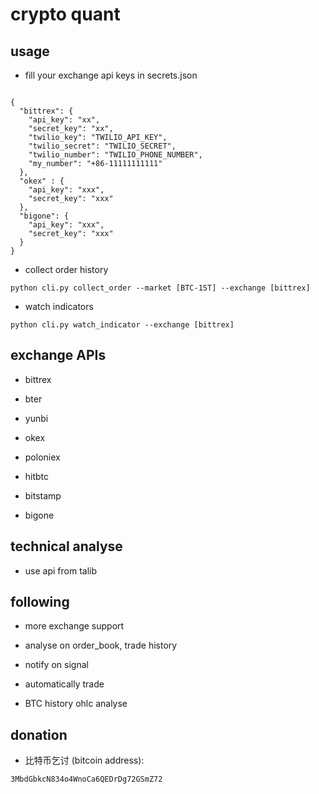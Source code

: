 # crypto quant

## usage

- fill your exchange api keys in secrets.json

```

{
  "bittrex": {
    "api_key": "xx",
    "secret_key": "xx",
    "twilio_key": "TWILIO_API_KEY",
    "twilio_secret": "TWILIO_SECRET",
    "twilio_number": "TWILIO_PHONE_NUMBER",
    "my_number": "+86-11111111111"
  },
  "okex" : {
    "api_key": "xxx",
    "secret_key": "xxx"
  },
  "bigone": {
    "api_key": "xxx",
    "secret_key": "xxx"
  }
}

```

- collect order history

 `python cli.py collect_order --market [BTC-1ST] --exchange [bittrex]`

- watch indicators

 `python cli.py watch_indicator --exchange [bittrex]`

## exchange APIs

- bittrex

- bter

- yunbi

- okex

- poloniex

- hitbtc

- bitstamp

- bigone


## technical analyse

- use api from talib


## following

- more exchange support

- analyse on order_book, trade history

- notify on signal

- automatically trade

- BTC history ohlc analyse

## donation

- 比特币乞讨  (bitcoin address):
 
 `3MbdGbkcN834o4WnoCa6QEDrDg72GSmZ72`
 
 
